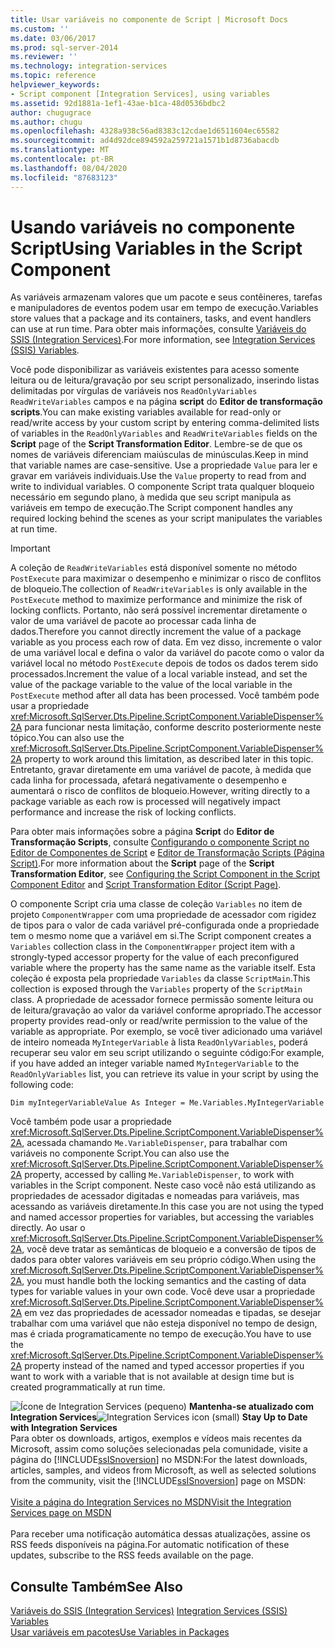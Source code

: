 ```yaml
---
title: Usar variáveis no componente de Script | Microsoft Docs
ms.custom: ''
ms.date: 03/06/2017
ms.prod: sql-server-2014
ms.reviewer: ''
ms.technology: integration-services
ms.topic: reference
helpviewer_keywords:
- Script component [Integration Services], using variables
ms.assetid: 92d1881a-1ef1-43ae-b1ca-48d0536bdbc2
author: chugugrace
ms.author: chugu
ms.openlocfilehash: 4328a938c56ad8383c12cdae1d6511604ec65582
ms.sourcegitcommit: ad4d92dce894592a259721a1571b1d8736abacdb
ms.translationtype: MT
ms.contentlocale: pt-BR
ms.lasthandoff: 08/04/2020
ms.locfileid: "87683123"
---
```

# <a name="using-variables-in-the-script-component"></a><span data-ttu-id="e834c-102">Usando variáveis no componente Script</span><span class="sxs-lookup"><span data-stu-id="e834c-102">Using Variables in the Script Component</span></span>
  <span data-ttu-id="e834c-103">As variáveis armazenam valores que um pacote e seus contêineres, tarefas e manipuladores de eventos podem usar em tempo de execução.</span><span class="sxs-lookup"><span data-stu-id="e834c-103">Variables store values that a package and its containers, tasks, and event handlers can use at run time.</span></span> <span data-ttu-id="e834c-104">Para obter mais informações, consulte [Variáveis do SSIS &#40;Integration Services&#41;](../../integration-services-ssis-variables.md).</span><span class="sxs-lookup"><span data-stu-id="e834c-104">For more information, see [Integration Services &#40;SSIS&#41; Variables](../../integration-services-ssis-variables.md).</span></span>  
  
 <span data-ttu-id="e834c-105">Você pode disponibilizar as variáveis existentes para acesso somente leitura ou de leitura/gravação por seu script personalizado, inserindo listas delimitadas por vírgulas de variáveis nos `ReadOnlyVariables` `ReadWriteVariables` campos e na página **script** do **Editor de transformação scripts**.</span><span class="sxs-lookup"><span data-stu-id="e834c-105">You can make existing variables available for read-only or read/write access by your custom script by entering comma-delimited lists of variables in the `ReadOnlyVariables` and `ReadWriteVariables` fields on the **Script** page of the **Script Transformation Editor**.</span></span> <span data-ttu-id="e834c-106">Lembre-se de que os nomes de variáveis diferenciam maiúsculas de minúsculas.</span><span class="sxs-lookup"><span data-stu-id="e834c-106">Keep in mind that variable names are case-sensitive.</span></span> <span data-ttu-id="e834c-107">Use a propriedade `Value` para ler e gravar em variáveis individuais.</span><span class="sxs-lookup"><span data-stu-id="e834c-107">Use the `Value` property to read from and write to individual variables.</span></span> <span data-ttu-id="e834c-108">O componente Script trata qualquer bloqueio necessário em segundo plano, à medida que seu script manipula as variáveis em tempo de execução.</span><span class="sxs-lookup"><span data-stu-id="e834c-108">The Script component handles any required locking behind the scenes as your script manipulates the variables at run time.</span></span>  
  
> [!IMPORTANT]  
>  <span data-ttu-id="e834c-109">A coleção de `ReadWriteVariables` está disponível somente no método `PostExecute` para maximizar o desempenho e minimizar o risco de conflitos de bloqueio.</span><span class="sxs-lookup"><span data-stu-id="e834c-109">The collection of `ReadWriteVariables` is only available in the `PostExecute` method to maximize performance and minimize the risk of locking conflicts.</span></span> <span data-ttu-id="e834c-110">Portanto, não será possível incrementar diretamente o valor de uma variável de pacote ao processar cada linha de dados.</span><span class="sxs-lookup"><span data-stu-id="e834c-110">Therefore you cannot directly increment the value of a package variable as you process each row of data.</span></span> <span data-ttu-id="e834c-111">Em vez disso, incremente o valor de uma variável local e defina o valor da variável do pacote como o valor da variável local no método `PostExecute` depois de todos os dados terem sido processados.</span><span class="sxs-lookup"><span data-stu-id="e834c-111">Increment the value of a local variable instead, and set the value of the package variable to the value of the local variable in the `PostExecute` method after all data has been processed.</span></span> <span data-ttu-id="e834c-112">Você também pode usar a propriedade <xref:Microsoft.SqlServer.Dts.Pipeline.ScriptComponent.VariableDispenser%2A> para funcionar nesta limitação, conforme descrito posteriormente neste tópico.</span><span class="sxs-lookup"><span data-stu-id="e834c-112">You can also use the <xref:Microsoft.SqlServer.Dts.Pipeline.ScriptComponent.VariableDispenser%2A> property to work around this limitation, as described later in this topic.</span></span> <span data-ttu-id="e834c-113">Entretanto, gravar diretamente em uma variável de pacote, à medida que cada linha for processada, afetará negativamente o desempenho e aumentará o risco de conflitos de bloqueio.</span><span class="sxs-lookup"><span data-stu-id="e834c-113">However, writing directly to a package variable as each row is processed will negatively impact performance and increase the risk of locking conflicts.</span></span>  
  
 <span data-ttu-id="e834c-114">Para obter mais informações sobre a página **Script** do **Editor de Transformação Scripts**, consulte [Configurando o componente Script no Editor de Componentes de Script](configuring-the-script-component-in-the-script-component-editor.md) e [Editor de Transformação Scripts &#40;Página Script&#41;](../../script-transformation-editor-script-page.md).</span><span class="sxs-lookup"><span data-stu-id="e834c-114">For more information about the **Script** page of the **Script Transformation Editor**, see [Configuring the Script Component in the Script Component Editor](configuring-the-script-component-in-the-script-component-editor.md) and [Script Transformation Editor &#40;Script Page&#41;](../../script-transformation-editor-script-page.md).</span></span>  
  
 <span data-ttu-id="e834c-115">O componente Script cria uma classe de coleção `Variables` no item de projeto `ComponentWrapper` com uma propriedade de acessador com rigidez de tipos para o valor de cada variável pré-configurada  onde a propriedade tem o mesmo nome que a variável em si.</span><span class="sxs-lookup"><span data-stu-id="e834c-115">The Script component creates a `Variables` collection class in the `ComponentWrapper` project item with a strongly-typed accessor property for the value of each preconfigured variable where the property has the same name as the variable itself.</span></span> <span data-ttu-id="e834c-116">Esta coleção é exposta pela propriedade `Variables` da classe `ScriptMain`.</span><span class="sxs-lookup"><span data-stu-id="e834c-116">This collection is exposed through the `Variables` property of the `ScriptMain` class.</span></span> <span data-ttu-id="e834c-117">A propriedade de acessador fornece permissão somente leitura ou de leitura/gravação ao valor da variável conforme apropriado.</span><span class="sxs-lookup"><span data-stu-id="e834c-117">The accessor property provides read-only or read/write permission to the value of the variable as appropriate.</span></span> <span data-ttu-id="e834c-118">Por exemplo, se você tiver adicionado uma variável de inteiro nomeada `MyIntegerVariable` à lista `ReadOnlyVariables`, poderá recuperar seu valor em seu script utilizando o seguinte código:</span><span class="sxs-lookup"><span data-stu-id="e834c-118">For example, if you have added an integer variable named `MyIntegerVariable` to the `ReadOnlyVariables` list, you can retrieve its value in your script by using the following code:</span></span>  
  
 `Dim myIntegerVariableValue As Integer = Me.Variables.MyIntegerVariable`  
  
 <span data-ttu-id="e834c-119">Você também pode usar a propriedade <xref:Microsoft.SqlServer.Dts.Pipeline.ScriptComponent.VariableDispenser%2A>, acessada chamando `Me.VariableDispenser`, para trabalhar com variáveis no componente Script.</span><span class="sxs-lookup"><span data-stu-id="e834c-119">You can also use the <xref:Microsoft.SqlServer.Dts.Pipeline.ScriptComponent.VariableDispenser%2A> property, accessed by calling `Me.VariableDispenser`, to work with variables in the Script component.</span></span> <span data-ttu-id="e834c-120">Neste caso você não está utilizando as propriedades de acessador digitadas e nomeadas para variáveis, mas acessando as variáveis diretamente.</span><span class="sxs-lookup"><span data-stu-id="e834c-120">In this case you are not using the typed and named accessor properties for variables, but accessing the variables directly.</span></span> <span data-ttu-id="e834c-121">Ao usar o <xref:Microsoft.SqlServer.Dts.Pipeline.ScriptComponent.VariableDispenser%2A>, você deve tratar as semânticas de bloqueio e a conversão de tipos de dados para obter valores variáveis em seu próprio código.</span><span class="sxs-lookup"><span data-stu-id="e834c-121">When using the <xref:Microsoft.SqlServer.Dts.Pipeline.ScriptComponent.VariableDispenser%2A>, you must handle both the locking semantics and the casting of data types for variable values in your own code.</span></span> <span data-ttu-id="e834c-122">Você deve usar a propriedade <xref:Microsoft.SqlServer.Dts.Pipeline.ScriptComponent.VariableDispenser%2A> em vez das propriedades de acessador nomeadas e tipadas, se desejar trabalhar com uma variável que não esteja disponível no tempo de design, mas é criada programaticamente no tempo de execução.</span><span class="sxs-lookup"><span data-stu-id="e834c-122">You have to use the <xref:Microsoft.SqlServer.Dts.Pipeline.ScriptComponent.VariableDispenser%2A> property instead of the named and typed accessor properties if you want to work with a variable that is not available at design time but is created programmatically at run time.</span></span>  
  
<span data-ttu-id="e834c-123">![Ícone de Integration Services (pequeno)](../../media/dts-16.gif "Ícone do Integration Services (pequeno)")  **Mantenha-se atualizado com Integration Services**</span><span class="sxs-lookup"><span data-stu-id="e834c-123">![Integration Services icon (small)](../../media/dts-16.gif "Integration Services icon (small)")  **Stay Up to Date with Integration Services**</span></span><br /> <span data-ttu-id="e834c-124">Para obter os downloads, artigos, exemplos e vídeos mais recentes da Microsoft, assim como soluções selecionadas pela comunidade, visite a página do [!INCLUDE[ssISnoversion](../../../includes/ssisnoversion-md.md)] no MSDN:</span><span class="sxs-lookup"><span data-stu-id="e834c-124">For the latest downloads, articles, samples, and videos from Microsoft, as well as selected solutions from the community, visit the [!INCLUDE[ssISnoversion](../../../includes/ssisnoversion-md.md)] page on MSDN:</span></span><br /><br /> [<span data-ttu-id="e834c-125">Visite a página do Integration Services no MSDN</span><span class="sxs-lookup"><span data-stu-id="e834c-125">Visit the Integration Services page on MSDN</span></span>](https://go.microsoft.com/fwlink/?LinkId=136655)<br /><br /> <span data-ttu-id="e834c-126">Para receber uma notificação automática dessas atualizações, assine os RSS feeds disponíveis na página.</span><span class="sxs-lookup"><span data-stu-id="e834c-126">For automatic notification of these updates, subscribe to the RSS feeds available on the page.</span></span>  
  
## <a name="see-also"></a><span data-ttu-id="e834c-127">Consulte Também</span><span class="sxs-lookup"><span data-stu-id="e834c-127">See Also</span></span>  
 <span data-ttu-id="e834c-128">[Variáveis do SSIS &#40;Integration Services&#41;](../../integration-services-ssis-variables.md) </span><span class="sxs-lookup"><span data-stu-id="e834c-128">[Integration Services &#40;SSIS&#41; Variables](../../integration-services-ssis-variables.md) </span></span>  
 [<span data-ttu-id="e834c-129">Usar variáveis em pacotes</span><span class="sxs-lookup"><span data-stu-id="e834c-129">Use Variables in Packages</span></span>](../../use-variables-in-packages.md)  
  
  
